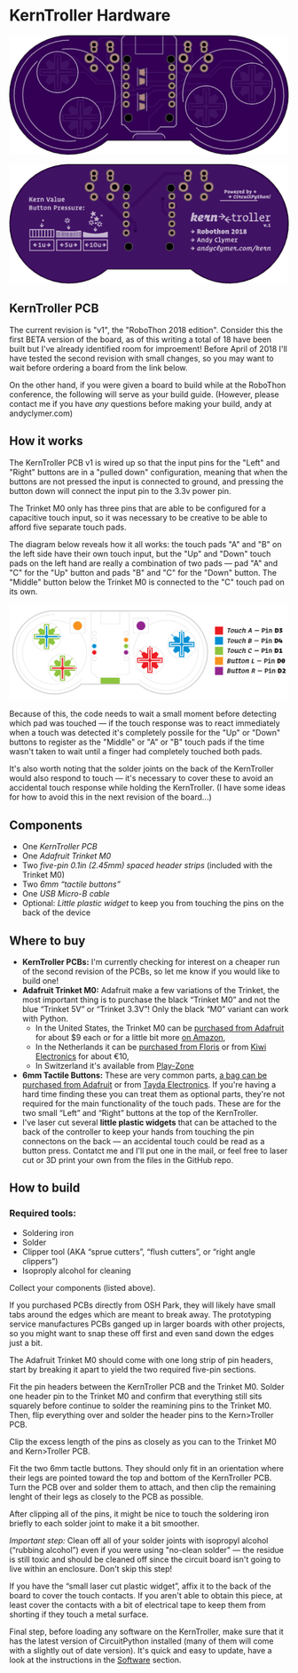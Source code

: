 # KernTroller Hardware

![Kerntroller Front](/images/kerntroller-osh-front.png)

![Kerntroller Back](/images/kerntroller-osh-back.png)

## KernTroller PCB

The current revision is "v1", the "RoboThon 2018 edition". Consider this the first BETA version of the board, as of this writing a total of 18 have been built but I've already identified room for improement! Before April of 2018 I'll have tested the second revision with small changes, so you may want to wait before ordering a board from the link below.

On the other hand, if you were given a board to build while at the RoboThon conference, the following will serve as your build guide. (However, please contact me if you have *any* questions before making your build, andy at andyclymer.com)

## How it works

The KernTroller PCB v1 is wired up so that the input pins for the "Left" and "Right" buttons are in a "pulled down" configuration, meaning that when the buttons are not pressed the input is connected to ground, and pressing the button down will connect the input pin to the 3.3v power pin.

The Trinket M0 only has three pins that are able to be configured for a capacitive touch input, so it was necessary to be creative to be able to afford five separate touch pads.

The diagram below reveals how it all works: the touch pads "A" and "B" on the left side have their own touch input, but the "Up" and "Down" touch pads on the left hand are really a combination of two pads — pad "A" and "C" for the "Up" button and pads "B" and "C" for the "Down" button. The "Middle" button below the Trinket M0 is connected to the "C" touch pad on its own.

![Touch pins diagram](/images/TouchPins.gif)

Because of this, the code needs to wait a small moment before detecting which pad was touched — if the touch response was to react immediately when a touch was detected it's completely possile for the "Up" or "Down" buttons to register as the "Middle" or "A" or "B" touch pads if the time wasn't taken to wait until a finger had completely touched both pads.

It's also worth noting that the solder joints on the back of the KernTroller would also respond to touch — it's necessary to cover these to avoid an accidental touch response while holding the KernTroller. (I have some ideas for how to avoid this in the next revision of the board...)

## Components

- One *KernTroller PCB*
- One *Adafruit Trinket M0*
- Two *five-pin 0.1in (2.45mm) spaced header strips* (included with the Trinket M0)
- Two *6mm “tactile buttons”*
- One *USB Micro-B cable*
- Optional: *Little plastic widget* to keep you from touching the pins on the back of the device

## Where to buy
- **KernTroller PCBs:** I'm currently checking for interest on a cheaper run of the second revision of the PCBs, so let me know if you would like to build one! 
- **Adafruit Trinket M0:** Adafruit make a few variations of the Trinket, the most important thing is to purchase the black “Trinket M0” and not the blue “Trinket 5V” or “Trinket 3.3V”! Only the black “M0” variant can work with Python.
  * In the United States, the Trinket M0 can be [purchased from Adafruit](https://www.adafruit.com/product/3500) for about $9 each or for a little bit more [on Amazon](https://www.amazon.com/Adafruit-Trinket-M0-CircuitPython-Arduino/dp/B01MR2S7K0/),
  * In the Netherlands it can be [purchased from  Floris](https://www.floris.cc/shop/en/home/1947-adafruit-trinket-m0-for-use-with-circuitpython-arduino-ide.html) or from [Kiwi Electronics](https://www.kiwi-electronics.nl/arduino-trinket-m0) for about €10,
  * In Switzerland it's available from [Play-Zone](https://www.play-zone.ch/de/adafruit-trinket-m0-fur-circuitpython-arduino-ide.html)
- **6mm Tactile Buttons:** These are very common parts, [a bag can be purchased from Adafruit](https://www.adafruit.com/product/367) or from [Tayda Electronics](https://www.taydaelectronics.com/tact-switch-6x6mm-4-3mm-through-hole-spst-no.html). If you're having a hard time finding these you can treat them as optional parts, they're not required for the main functionality of the touch pads. These are for the two small “Left” and “Right” buttons at the top of the KernTroller.
- I've laser cut several **little plastic widgets** that can be attached to the back of the controller to keep your hands from touching the pin connectons on the back — an accidental touch could be read as a button press. Contatct me and I'll put one in the mail, or feel free to laser cut or 3D print your own from the files in the GitHub repo.

## How to build

### Required tools:

- Soldering iron
- Solder
- Clipper tool (AKA “sprue cutters”, “flush cutters”, or “right angle clippers”)
- Isoproply alcohol for cleaning

Collect your components (listed above).

If you purchased PCBs directly from OSH Park, they will likely have small tabs around the edges which are meant to break away. The prototyping service manufactures PCBs ganged up in larger boards with other projects, so you might want to snap these off first and even sand down the edges just a bit.

The Adafruit Trinket M0 should come with one long strip of pin headers, start by breaking it apart to yield the two required five-pin sections.

Fit the pin headers between the KernTroller PCB and the Trinket M0. Solder one header pin to the Trinket M0 and confirm that everything still sits squarely before continue to solder the reamining pins to the Trinket M0. Then, flip everything over and solder the header pins to the Kern>Troller PCB.

Clip the excess length of the pins as closely as you can to the Trinket M0 and Kern>Troller PCB.

Fit the two 6mm tactle buttons. They should only fit in an orientation where their legs are pointed toward the top and bottom of the KernTroller PCB. Turn the PCB over and solder them to attach, and then clip the remaining lenght of their legs as closely to the PCB as possible.

After clipping all of the pins, it might be nice to touch the soldering iron briefly to each solder joint to make it a bit smoother.

*Important step:* Clean off all of your solder joints with isopropyl alcohol (“rubbing alcohol”) even if you were using "no-clean solder" — the residue is still toxic and should be cleaned off since the circuit board isn't going to live within an enclosure. Don't skip this step!

If you have the “small laser cut plastic widget”, affix it to the back of the board to cover the touch contacts. If you aren't able to obtain this piece, at least cover the contacts with a bit of electrical tape to keep them from shorting if they touch a metal surface.

Final step, before loading any software on the KernTroller, make sure that it has the latest version of CircuitPython installed (many of them will come with a slightly out of date version). It's quick and easy to update, have a look at the instructions in the [Software](/Software) section.


